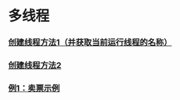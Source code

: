 # 多线程
### [创建线程方法1（并获取当前运行线程的名称）](https://github.com/WhCannon/JavaSE/tree/master/Multithreading/创建线程1.MD)
### [创建线程方法2](https://github.com/WhCannon/JavaSE/tree/master/Multithreading/创建线程2.MD)
### [例1：卖票示例](https://github.com/WhCannon/JavaSE/tree/master/Multithreading/例1.MD)
